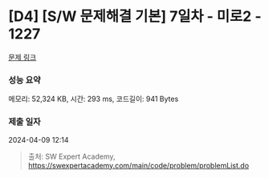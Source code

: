 # [D4] [S/W 문제해결 기본] 7일차 - 미로2 - 1227 

[문제 링크](https://swexpertacademy.com/main/code/problem/problemDetail.do?contestProbId=AV14wL9KAGkCFAYD) 

### 성능 요약

메모리: 52,324 KB, 시간: 293 ms, 코드길이: 941 Bytes

### 제출 일자

2024-04-09 12:14



> 출처: SW Expert Academy, https://swexpertacademy.com/main/code/problem/problemList.do